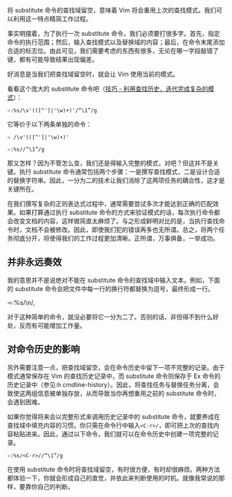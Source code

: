 将 substitute 命令的查找域留空，意味着 Vim 将会重用上次的查找模式。我们可以利用这一特点精简工作过程。

事实明摆着，为了执行一次 substitute 命令，我们必须要打很多字。首先，指定命令的执行范围；然后，输入查找模式以及替换域的内容；最后，在命令末尾添加合适的标志位。由此可见，我们需要考虑的东西有很多，无论在哪一字段敲错了键，都有可能导致结果出现偏差。

好消息是当我们把查找域留空时，就会让 Vim 使用当前的模式。

看看这个庞大的 substitute 命令吧（[技巧 - 利用查找历史，迭代完成复杂的模式](/pages/ee03c3/)）：

`➾:%s/\v'(([^']|'\w)+)'/“\1”/g`

它等价于以下两条单独的命令：

`➾ /\v'(([^']|'\w)+)'`

`➾:%s//“\1”/g`

那又怎样？因为不管怎么变，我们还是得输入完整的模式，对吧？但这并不是关键。执行 substitute 命令通常包括两个步骤：一是撰写查找模式，二是设计合适的替换字符串。因此，一分为二的技术让我们消除了这两项任务的耦合性，这才是关键所在。

在我们撰写复杂的正则表达式过程中，通常需要尝试多次才能达到正确的匹配效果。如果打算通过执行 substitute 命令的方式来验证模式的话，每次执行命令都会改变文档的内容，这样做简直太麻烦了。与之形成鲜明对比的是，当执行查找命令时，文档不会被修改。因此，即使我们犯的错误再多也无所谓。总之，将两个任务彻底分开，将使得我们的工作过程更加清晰。正所谓，万事俱备，一举成功。

## 并非永远奏效

我的意思并不是说绝对不能在 substitute 命令的查找域中输入文本。例如，下面的 substitute 命令会把文件中每一行的换行符都替换为逗号，最终形成一行。

➾:%s/\n/,

对于这种简单的命令，就没必要将它一分为二了。否则的话，非但得不到什么好处，反而有可能增加工作量。

## 对命令历史的影响

另外需要注意一点，把查找域留空，会在命令历史中留下一项不完整的记录。由于模式通常保存在 Vim 的查找历史记录中，而 substitute 命令则保存于 Ex 命令的历史记录中（参见:h cmdline-history）。因此，将查找任务与替换任务分离，会致使这两组信息被单独存放，从而导致当你再想重用之前的 substitute 命令时，会遇到困难。

如果你觉得将来会以完整形式来调用历史记录中的 substitute 命令，就要养成在查找域中填充内容的习惯。你只需在命令行中输入`<C-r>/`，即可把上次的查找内容粘贴进来。因此，通过以下命令，我们就可以在命令历史中创建一项完整的记录。

`➾:%s/<C-r>//“\1”/g`

在使用 substitute 命令时将查找域留空，有时很方便，有时却很麻烦。两种方法都体验一下，你就会形成自己的直觉，并依此来判断使用的时机。就像我常说的那样，要靠你自己的判断。
